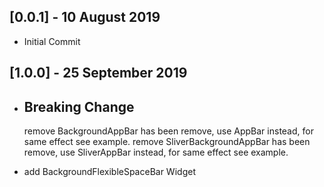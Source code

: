 ## [0.0.1] - 10 August 2019

* Initial Commit

## [1.0.0] - 25 September 2019

* ## Breaking Change
     remove BackgroundAppBar has been remove, use AppBar instead, for same effect see example.
     remove SliverBackgroundAppBar has been remove, use SliverAppBar instead, for same effect see example.

* add BackgroundFlexibleSpaceBar Widget